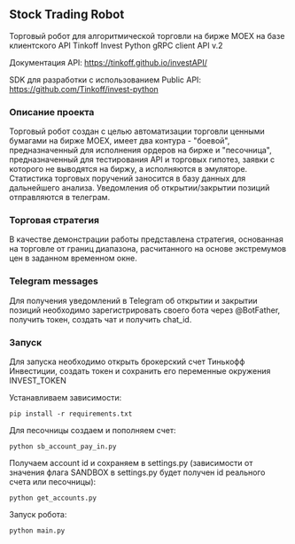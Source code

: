## Stock Trading Robot

Торговый робот для алгоритмической торговли на бирже MOEX на базе клиентского API Tinkoff Invest Python gRPC client API v.2

Документация API: https://tinkoff.github.io/investAPI/

SDK для разработки с использованием Public API: https://github.com/Tinkoff/invest-python

### Описание проекта
Торговый робот создан с целью автоматизации торговли ценными бумагами на бирже MOEX, имеет два контура - "боевой", 
предназначенный для исполнения ордеров на бирже и "песочница", предназначенный для тестирования API и торговых гипотез,
заявки с которого не выводятся на биржу, а исполняются в эмуляторе. Статистика торговых поручений заносится
в базу данных для дальнейшего анализа. Уведомления об открытии/закрытии позиций отправляются в телеграм.

### Торговая стратегия
В качестве демонстрации работы представлена стратегия, основанная на торговле от границ диапазона, расчитанного 
на основе экстремумов цен в заданном временном окне.


### Telegram messages
Для получения уведомлений в Telegram об открытии и закрытии позиций необходимо 
зарегистрировать своего бота через @BotFather, получить токен, создать чат и получить chat_id.

### Запуск
Для запуска необходимо открыть брокерский счет Тинькофф Инвестиции, 
создать токен и сохранить его переменные окружения INVEST_TOKEN

Устанавливаем зависимости:
```
pip install -r requirements.txt
```
Для песочницы создаем и пополняем счет:
```
python sb_account_pay_in.py
```
Получаем account id и сохраняем в settings.py (зависимости от значения флага SANDBOX в settings.py
будет получен id реального счета или песочницы):
```
python get_accounts.py
```
Запуск робота:
```
python main.py
```
 





